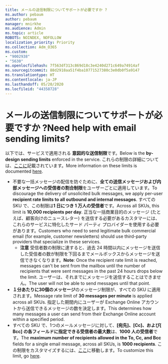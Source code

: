 ```yaml
---
title: メールの送信制限についてサポートが必要ですか ?
ms.author: pebaum
author: pebaum
manager: mnirkhe
ms.audience: Admin
ms.topic: article
ROBOTS: NOINDEX, NOFOLLOW
localization_priority: Priority
ms.collection: Adm_O365
ms.custom:
- "9002938"
- "5630"
ms.openlocfilehash: 7f563df313c869d18c3e4240d271c649a74914af
ms.sourcegitcommit: 88d2918aa51f4ba10771527380c3e0db0f5a9147
ms.translationtype: HT
ms.contentlocale: ja-JP
ms.lasthandoff: 05/20/2020
ms.locfileid: "44358728"
---
```

# <a name="need-help-with-email-sending-limits"></a><span data-ttu-id="7e4f0-102">メールの送信制限についてサポートが必要ですか ?</span><span class="sxs-lookup"><span data-stu-id="7e4f0-102">Need help with email sending limits?</span></span>

<span data-ttu-id="7e4f0-103">以下では、サービスで適用される **意図的な送信制限**です。</span><span class="sxs-lookup"><span data-stu-id="7e4f0-103">Below is the **by-design sending limits** enforced in the service.</span></span> <span data-ttu-id="7e4f0-104">これらの制限の詳細については、[ここに](https://docs.microsoft.com/office365/servicedescriptions/exchange-online-service-description/exchange-online-limits#receiving-and-sending-limits)記載されています。</span><span class="sxs-lookup"><span data-stu-id="7e4f0-104">More information on these limits is documented [here](https://docs.microsoft.com/office365/servicedescriptions/exchange-online-service-description/exchange-online-limits#receiving-and-sending-limits).</span></span>

- <span data-ttu-id="7e4f0-105">不要な一括メッセージの配信を防ぐために、**全ての送信メッセージおよび内部メッセージへの受信者の割合制限**をユーザーごとに適用しています。</span><span class="sxs-lookup"><span data-stu-id="7e4f0-105">To discourage the delivery of unsolicited bulk messages, we apply per-user **recipient rate limits to all outbound and internal messages**.</span></span> <span data-ttu-id="7e4f0-106">すべての SKU で、この制限は**1 日につき 1 万人の受信者**です。</span><span class="sxs-lookup"><span data-stu-id="7e4f0-106">Across all SKUs, this limit is **10,000 recipients per day**.</span></span>  <span data-ttu-id="7e4f0-107">正当な一括商業目的のメッセージ (たとえば、顧客向けのニュースレター) を送信する必要があるカスタマーには、これらのサービスに特化したサード パーティ プロバイダーを使用する必要があります。</span><span class="sxs-lookup"><span data-stu-id="7e4f0-107">Customers who need to send legitimate bulk commercial email (for example, customer newsletters) should use third-party providers that specialize in these services.</span></span>
    - <span data-ttu-id="7e4f0-108">**注意** 受信者数の制限に達すると、過去 24 時間以内にメッセージを送信した受信者の数が制限を下回るまでメールボックスからメッセージを送信できなくなります。</span><span class="sxs-lookup"><span data-stu-id="7e4f0-108">**Note**: Once the recipient rate limit is reached, messages can't be sent from the mailbox until the number of recipients that were sent messages in the past 24 hours drops below the limit.</span></span> <span data-ttu-id="7e4f0-109">ユーザーは、それまでにメッセージを送信することはできません。</span><span class="sxs-lookup"><span data-stu-id="7e4f0-109">The user will not be able to send messages until that point.</span></span>
- <span data-ttu-id="7e4f0-110">**１分あたりに30個のメッセージ**のメッセージ制限が、すべての SKU に適用されます。</span><span class="sxs-lookup"><span data-stu-id="7e4f0-110">Message rate limit of **30 messages per minute** is applied across all SKUs.</span></span> <span data-ttu-id="7e4f0-111">指定した期間内にユーザーが Exchange Online アカウントから送信できるメッセージの数を決定します。</span><span class="sxs-lookup"><span data-stu-id="7e4f0-111">This determines how many messages a user can send from their Exchange Online account within a specified period.</span></span>
- <span data-ttu-id="7e4f0-112">すべての SKU で、1つのメールメッセージに対して、**[宛先]、[Cc]、および[ Bcc] の各フィールドに指定できる受信者の最大数**は、**1000 人の受信者**です。</span><span class="sxs-lookup"><span data-stu-id="7e4f0-112">The **maximum number of recipients allowed in the To, Cc, and Bcc** fields for a single email message, across all SKUs, is **1000 recipients**.</span></span> <span data-ttu-id="7e4f0-113">この制限をカスタマイズするには、[ここ](https://techcommunity.microsoft.com/t5/exchange-team-blog/customizable-recipient-limits-in-office-365/ba-p/1183228)に移動します。</span><span class="sxs-lookup"><span data-stu-id="7e4f0-113">To customize this limit, go [here](https://techcommunity.microsoft.com/t5/exchange-team-blog/customizable-recipient-limits-in-office-365/ba-p/1183228).</span></span>
